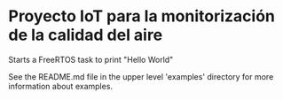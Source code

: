 # Proyecto IoT para la monitorización de la calidad del aire

Starts a FreeRTOS task to print "Hello World"

See the README.md file in the upper level 'examples' directory for more information about examples.
